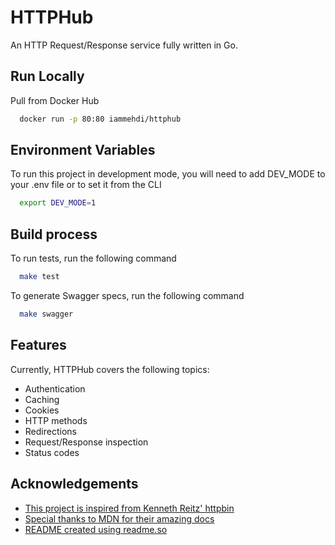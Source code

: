 # HTTPHub

An HTTP Request/Response service fully written in Go.

## Run Locally

Pull from Docker Hub

```bash
  docker run -p 80:80 iammehdi/httphub
```

## Environment Variables

To run this project in development mode, you will need to add DEV_MODE to your .env file or to set it from the CLI

```bash
  export DEV_MODE=1
```

## Build process

To run tests, run the following command

```bash
  make test
```

To generate Swagger specs, run the following command

```bash
  make swagger
```

## Features

Currently, HTTPHub covers the following topics:

- Authentication
- Caching
- Cookies
- HTTP methods
- Redirections
- Request/Response inspection
- Status codes

## Acknowledgements

- [This project is inspired from Kenneth Reitz' httpbin](https://httpbin.org)
- [Special thanks to MDN for their amazing docs](https://developer.mozilla.org/)
- [README created using readme.so](https://readme.so)
